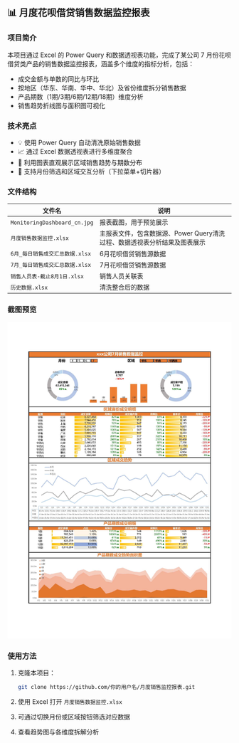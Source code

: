 ## 📊 月度花呗借贷销售数据监控报表

### 项目简介

本项目通过 Excel 的 Power Query 和数据透视表功能，完成了某公司 7 月份花呗借贷类产品的销售数据监控报表，涵盖多个维度的指标分析，包括：

- 成交金额与单数的同比与环比
- 按地区（华东、华南、华中、华北）及省份维度拆分销售数据
- 产品期数（1期/3期/6期/12期/18期）维度分析
- 销售趋势折线图与面积图可视化

### 技术亮点

- 💡 使用 Power Query 自动清洗原始销售数据
- 📈 通过 Excel 数据透视表进行多维度聚合
- 🎨 利用图表直观展示区域销售趋势与期数分布
- 🔄 支持月份筛选和区域交互分析（下拉菜单+切片器）

### 文件结构

| 文件名                  | 说明                                                 |
| ----------------------- | ---------------------------------------------------- |
| `MonitoringDashboard_cn.jpg`  | 报表截图，用于预览展示                               |
| `月度销售数据监控.xlsx` | 主报表文件，包含数据源、Power Query清洗过程、数据透视表分析结果及图表展示 |
| `6月_每日销售成交汇总数据.xlsx`| 6月花呗借贷销售源数据 |
| `7月_每日销售成交汇总数据.xlsx`| 7月花呗借贷销售源数据 |
| `销售人员表-截止8月1日.xlsx`| 销售人员关联表 |
|`历史数据.xlsx`| 清洗整合后的数据 |

### 截图预览

![](MonitoringDashboard_cn.jpg)

### 使用方法

1. 克隆本项目：

    ``` bash
    git clone https://github.com/你的用户名/月度销售监控报表.git
    ```

2. 使用 Excel 打开 `月度销售数据监控.xlsx`

3. 可通过切换月份或区域按钮筛选对应数据

4. 查看趋势图与各维度拆解分析
